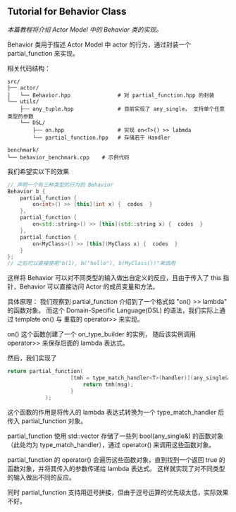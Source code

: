 ## Tutorial for Behavior Class

*本篇教程将介绍 Actor Model 中的 Behavior 类的实现。*

Behavior 类用于描述 Actor Model 中 actor 的行为，通过封装一个 partial_function 来实现。

相关代码结构：
```
src/
├── actor/
│   └── Behavior.hpp               # 对 partial_function.hpp 的封装
└── utils/
    ├── any_tuple.hpp              # 目前实现了 any_single， 支持单个任意类型的参数
    └── DSL/
        ├── on.hpp                 # 实现 on<T>() >> labmda
        └── partial_function.hpp   # 存储若干 Handler

benchmark/
└── behavior_benchmark.cpp    # 示例代码
```

我们希望实以下的效果
```cpp
// 声明一个有三种类型的行为的 Behavior
Behavior b {
    partial_function {
        on<int>() >> [this](int x) {  codes  }
    },
    partial_function {
        on<std::string>() >> [this](std::string x) {  codes  }
    },
    partial_function {
        on<MyClass>() >> [this](MyClass x) {  codes  }
    }
};
// 之后可以直接使用"b(1), b("hello"), b(MyClass())"来调用
```

这样将 Behavior 可以对不同类型的输入做出自定义的反应，且由于传入了 this 指针，Behavior 可以直接访问 Actor 的成员变量和方法。

具体原理：
我们观察到 partial_function 介绍到了一个格式如 "on<T>() >> lambda" 的函数对象。 而这个 Domain-Specific Language(DSL) 的语法，我们实际上通过 template<T> on() 与 重载的 operator>> 来实现。

on<T>() 这个函数创建了一个 on_type_builder<T> 的实例， 随后该实例调用 operator>> 来保存后面的 lambda 表达式。

然后，我们实现了
```cpp
return partial_function(
                    [tmh = type_match_handler<T>(handler)](any_single& msg) -> bool {
                        return tmh(msg);
                    }
            );
```
这个函数的作用是将传入的 lambda 表达式转换为一个 type_match_handler 后传入 partial_function 对象。

partial_function 使用 std::vector 存储了一些列 bool(any_single&) 的函数对象（此处均为 type_match_handler），通过 operator() 来调用这些函数对象。

partial_function 的 operator() 会遍历这些函数对象，直到找到一个返回 true 的函数对象，并将其传入的参数传递给 lambda 表达式。 这样就实现了对不同类型的输入做出不同的反应。

同时 partial_function 支持用逗号拼接，但由于逗号运算的优先级太低，实际效果不好。